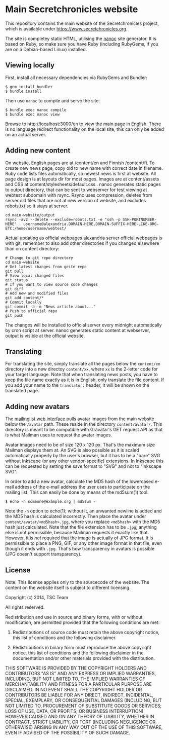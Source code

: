 Main Secretchronicles website
=============================

This repository contains the main website of the Secretchronicles
project, which is available under https://www.secretchronicles.org.

The site is completey static HTML, utilising the
[nanoc](http://nanoc.ws) site generator. It is based on Ruby, so make
sure you have Ruby (including RubyGems, if you are on a Debian-based
Linux) installed.

Viewing locally
---------------

First, install all necessary dependencies via RubyGems and Bundler:

~~~~~~~~~~~~~~~~
$ gem install bundler
$ bundle install
~~~~~~~~~~~~~~~~

Then use `nanoc` to compile and serve the site:

~~~~~~~~~~~~~~~~
$ bundle exec nanoc compile
$ bundle exec nanoc view
~~~~~~~~~~~~~~~~

Browse to http://localhost:3000/en to view the main page in
English. There is no language redirect functionality on the local
site, this can only be added on an actual server.

Adding new content
------------------

On website, English pages are at /content/en and Finnish /content/fi.
To create new news page, copy old to new name with correct date in filename.
Ruby code lists files automatically, so newest news is first at website.
All page design is at layouts dir for most pages. Images are at
content/assets and CSS at content/stylesheets/default.css .
nanoc generates static pages to output directory, that can be sent to webserver
for test viewing at webtest subdomain with rsync. Rsync uses compression,
deletes from server old files that are not at new version of website,
and excludes robots.txt so it stays at server.

~~~~~~~~~~~~~~~~
cd main-website/output
rsync -avz --delete --exclude=robots.txt -e "ssh -p SSH-PORTNUMBER-HERE" . username@alexandria.DOMAIN-HERE.DOMAIN-SUFFIX-HERE-LIKE-ORG-ETC:/home/username/webtest/
~~~~~~~~~~~~~~~~

Actual updating as official webpages alexandria server official webpages
is with git, remember to also add other directories if you changed elsewhere
than on content directory:

~~~~~~~~~~~~~~~~
# Change to git repo directory
cd main-website
# Get latest changes from geite repo
git pull
# View local changed files
git status
# If you want to view source code changes
git diff
# Add new and modified files
git add content/*
# Commit locally
git commit -a -m "News article about..."
# Push to official repo
git push
~~~~~~~~~~~~~~~~

The changes will be installed to official server every midnight automatically
by cron script at server. nanoc generates static content at webserver, output
is visible at the official website.

Translating
-----------

For translating the site, simply translate all the pages below the
`content/en` directory into a new directoy `content/xx`, where `xx` is
the 2-letter code for your target language. Note that when translating
news posts, you have to keep the file name exactly as it is in
English, only translate the file content. If you add your name to the
`translator:` header, it will be shown on the translated page.

Adding new avatars
------------------

The [mailinglist web interface](https://lists.secretchronicles.org)
pulls avatar images from the main website below the `/avatar`
path. These reside in the directory `content/avatar/`. This directory
is meant to be compatible with Gravatar's GET request API as that is
what Mailman uses to request the avatar images.

Avatar images need to be of size 120 x 120 px. That's the maximum size
Mailman displays them at. An SVG is also possible as it is scaled
automatically properly by the user's browser, but it has to be a
"bare" SVG without Inkscape (or any other vendor-specific)
extensions. In Inkscape this can be requested by setting the save
format to "SVG" and not to "Inkscape SVG".

In order to add a new avatar, calculate the MD5 hash of the lowercased
e-mail address of the e-mail address the user uses to participate on
the mailing list. This can easily be done by means of the md5sum(1)
tool:

    $ echo -n someone@example.org | md5sum -

Note the `-n` option to echo(1); without it, an unwanted newline is
added and the MD5 hash is calculated incorrectly. Then place the
avatar under `content/avatar/<md5hash>.jpg`, where you replace
`<md5hash>` with the MD5 hash just calculated. Note that the file
extension has to be `.jpg`; anything else is not permissible, because
Mailman requests it exactly like that. However, it is *not* required
that the image is actually of JPG format. It is permissible to place a
PNG, GIF, or any other image format in that file, even though it ends
with `.jpg`. That's how transparency in avatars is possible (JPG
doesn't support transparency).

License
-------

Note: This license applies only to the sourcecode of the website. The
content on the website itself is subject to different licensing.

Copyright (c) 2014, TSC Team

All rights reserved.

Redistribution and use in source and binary forms, with or without
modification, are permitted provided that the following conditions are
met:

1. Redistributions of source code must retain the above copyright
notice, this list of conditions and the following disclaimer.

2. Redistributions in binary form must reproduce the above copyright
notice, this list of conditions and the following disclaimer in the
documentation and/or other materials provided with the distribution.

THIS SOFTWARE IS PROVIDED BY THE COPYRIGHT HOLDERS AND CONTRIBUTORS
"AS IS" AND ANY EXPRESS OR IMPLIED WARRANTIES, INCLUDING, BUT NOT
LIMITED TO, THE IMPLIED WARRANTIES OF MERCHANTABILITY AND FITNESS FOR
A PARTICULAR PURPOSE ARE DISCLAIMED. IN NO EVENT SHALL THE COPYRIGHT
HOLDER OR CONTRIBUTORS BE LIABLE FOR ANY DIRECT, INDIRECT, INCIDENTAL,
SPECIAL, EXEMPLARY, OR CONSEQUENTIAL DAMAGES (INCLUDING, BUT NOT
LIMITED TO, PROCUREMENT OF SUBSTITUTE GOODS OR SERVICES; LOSS OF USE,
DATA, OR PROFITS; OR BUSINESS INTERRUPTION) HOWEVER CAUSED AND ON ANY
THEORY OF LIABILITY, WHETHER IN CONTRACT, STRICT LIABILITY, OR TORT
(INCLUDING NEGLIGENCE OR OTHERWISE) ARISING IN ANY WAY OUT OF THE USE
OF THIS SOFTWARE, EVEN IF ADVISED OF THE POSSIBILITY OF SUCH DAMAGE.
